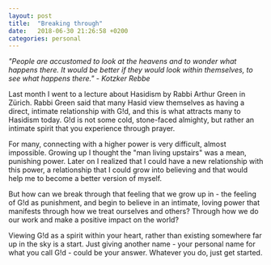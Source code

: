 ```yaml
---
layout: post
title:  "Breaking through"
date:   2018-06-30 21:26:58 +0200
categories: personal
---
```


<!-- ![Building a fence](/assets/images/fenceBlogPost.jpg){: .after-title }
<br/><br/> -->

*"People are accustomed to look at the heavens and to wonder what happens there. It would be better if they would look within themselves, to see what happens there." - Kotzker Rebbe*

Last month I went to a lecture about Hasidism by Rabbi Arthur Green in Zürich. Rabbi Green said that many Hasid view themselves as having a direct, intimate relationship with G!d, and this is what attracts many to Hasidism today. G!d is not some cold, stone-faced almighty, but rather an intimate spirit that you experience through prayer.

For many, connecting with a higher power is very difficult, almost impossible. Growing up I thought the "man living upstairs" was a mean, punishing power. Later on I realized that I could have a new relationship with this power, a relationship that I could grow into believing and that would help me to become a better version of myself.

But how can we break through that feeling that we grow up in - the feeling of G!d as punishment, and begin to believe in an intimate, loving power that manifests through how we treat ourselves and others? Through how we do our work and make a positive impact on the world?

Viewing G!d as a spirit within your heart, rather than existing somewhere far up in the sky is a start. Just giving another name - your personal name for what you call G!d - could be your answer. Whatever you do, just get started.


